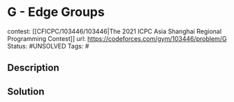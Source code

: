 # G - Edge Groups

contest: [[CFICPC/103446/103446|The 2021 ICPC Asia Shanghai Regional Programming Contest]]
url: https://codeforces.com/gym/103446/problem/G
Status: #UNSOLVED
Tags: #

## Description

## Solution

